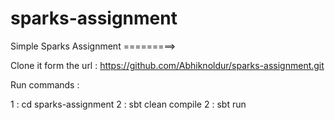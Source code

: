 # sparks-assignment

Simple Sparks Assignment =========>

Clone it form the url : https://github.com/Abhiknoldur/sparks-assignment.git

Run commands :

1 : cd sparks-assignment
2 : sbt clean compile
2 : sbt run
